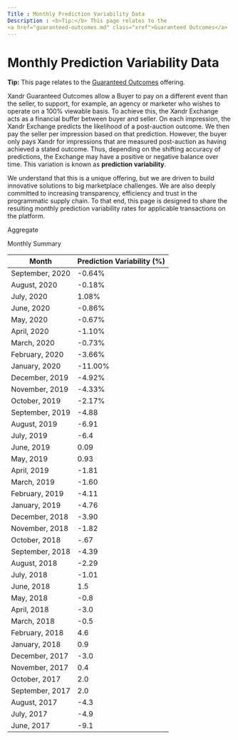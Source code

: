 ```yaml
---
Title : Monthly Prediction Variability Data
Description : <b>Tip:</b> This page relates to the
<a href="guaranteed-outcomes.md" class="xref">Guaranteed Outcomes</a>
---
```



# Monthly Prediction Variability Data







<b>Tip:</b> This page relates to the
<a href="guaranteed-outcomes.md" class="xref">Guaranteed Outcomes</a>
offering.





Xandr Guaranteed Outcomes allow a Buyer to pay
on a different event than the seller, to support, for example, an agency
or marketer who wishes to operate on a 100% viewable basis. To achieve
this, the Xandr Exchange acts as a financial
buffer between buyer and seller. On each impression, the
Xandr Exchange predicts the likelihood of a
post-auction outcome. We then pay the seller per impression based on
that prediction. However, the buyer only pays
Xandr for impressions that are measured
post-auction as having achieved a stated outcome. Thus, depending on the
shifting accuracy of predictions, the Exchange may have a positive or
negative balance over time. This variation is known as **prediction
variability**.

We understand that this is a unique offering, but we are driven to build
innovative solutions to big marketplace challenges. We are also deeply
committed to increasing transparency, efficiency and trust in the
programmatic supply chain. To that end, this page is designed to share
the resulting monthly prediction variability rates for applicable
transactions on the platform.

Aggregate

Monthly Summary

<table class="table">
<thead class="thead">
<tr class="header row">
<th id="ID-0000929e__entry__1" class="entry">Month</th>
<th id="ID-0000929e__entry__2" class="entry">Prediction Variability
(%)</th>
</tr>
</thead>
<tbody class="tbody">
<tr class="odd row">
<td class="entry" headers="ID-0000929e__entry__1">September, 2020</td>
<td class="entry" headers="ID-0000929e__entry__2">-0.64%</td>
</tr>
<tr class="even row">
<td class="entry" headers="ID-0000929e__entry__1">August, 2020</td>
<td class="entry" headers="ID-0000929e__entry__2">-0.18%</td>
</tr>
<tr class="odd row">
<td class="entry" headers="ID-0000929e__entry__1">July, 2020</td>
<td class="entry" headers="ID-0000929e__entry__2">1.08%</td>
</tr>
<tr class="even row">
<td class="entry" headers="ID-0000929e__entry__1">June, 2020</td>
<td class="entry" headers="ID-0000929e__entry__2">-0.86%</td>
</tr>
<tr class="odd row">
<td class="entry" headers="ID-0000929e__entry__1">May, 2020</td>
<td class="entry" headers="ID-0000929e__entry__2">-0.67%</td>
</tr>
<tr class="even row">
<td class="entry" headers="ID-0000929e__entry__1">April, 2020</td>
<td class="entry" headers="ID-0000929e__entry__2">-1.10%</td>
</tr>
<tr class="odd row">
<td class="entry" headers="ID-0000929e__entry__1">March, 2020</td>
<td class="entry" headers="ID-0000929e__entry__2">-0.73%</td>
</tr>
<tr class="even row">
<td class="entry" headers="ID-0000929e__entry__1">February, 2020</td>
<td class="entry" headers="ID-0000929e__entry__2">-3.66%</td>
</tr>
<tr class="odd row">
<td class="entry" headers="ID-0000929e__entry__1">January, 2020</td>
<td class="entry" headers="ID-0000929e__entry__2">-11.00%</td>
</tr>
<tr class="even row">
<td class="entry" headers="ID-0000929e__entry__1">December, 2019</td>
<td class="entry" headers="ID-0000929e__entry__2">-4.92%</td>
</tr>
<tr class="odd row">
<td class="entry" headers="ID-0000929e__entry__1">November, 2019</td>
<td class="entry" headers="ID-0000929e__entry__2">-4.33%</td>
</tr>
<tr class="even row">
<td class="entry" headers="ID-0000929e__entry__1">October, 2019</td>
<td class="entry" headers="ID-0000929e__entry__2">-2.17%</td>
</tr>
<tr class="odd row">
<td class="entry" headers="ID-0000929e__entry__1">September, 2019</td>
<td class="entry" headers="ID-0000929e__entry__2">-4.88</td>
</tr>
<tr class="even row">
<td class="entry" headers="ID-0000929e__entry__1">August, 2019</td>
<td class="entry" headers="ID-0000929e__entry__2">-6.91</td>
</tr>
<tr class="odd row">
<td class="entry" headers="ID-0000929e__entry__1">July, 2019</td>
<td class="entry" headers="ID-0000929e__entry__2">-6.4</td>
</tr>
<tr class="even row">
<td class="entry" headers="ID-0000929e__entry__1">June, 2019</td>
<td class="entry" headers="ID-0000929e__entry__2">0.09</td>
</tr>
<tr class="odd row">
<td class="entry" headers="ID-0000929e__entry__1">May, 2019</td>
<td class="entry" headers="ID-0000929e__entry__2">0.93</td>
</tr>
<tr class="even row">
<td class="entry" headers="ID-0000929e__entry__1">April, 2019</td>
<td class="entry" headers="ID-0000929e__entry__2">-1.81</td>
</tr>
<tr class="odd row">
<td class="entry" headers="ID-0000929e__entry__1">March, 2019</td>
<td class="entry" headers="ID-0000929e__entry__2">-1.60</td>
</tr>
<tr class="even row">
<td class="entry" headers="ID-0000929e__entry__1">February, 2019</td>
<td class="entry" headers="ID-0000929e__entry__2">-4.11</td>
</tr>
<tr class="odd row">
<td class="entry" headers="ID-0000929e__entry__1">January, 2019</td>
<td class="entry" headers="ID-0000929e__entry__2">-4.76</td>
</tr>
<tr class="even row">
<td class="entry" headers="ID-0000929e__entry__1">December, 2018</td>
<td class="entry" headers="ID-0000929e__entry__2">-3.90</td>
</tr>
<tr class="odd row">
<td class="entry" headers="ID-0000929e__entry__1">November, 2018</td>
<td class="entry" headers="ID-0000929e__entry__2">-1.82</td>
</tr>
<tr class="even row">
<td class="entry" headers="ID-0000929e__entry__1">October, 2018</td>
<td class="entry" headers="ID-0000929e__entry__2">-.67</td>
</tr>
<tr class="odd row">
<td class="entry" headers="ID-0000929e__entry__1">September, 2018</td>
<td class="entry" headers="ID-0000929e__entry__2">-4.39</td>
</tr>
<tr class="even row">
<td class="entry" headers="ID-0000929e__entry__1">August, 2018</td>
<td class="entry" headers="ID-0000929e__entry__2">-2.29</td>
</tr>
<tr class="odd row">
<td class="entry" headers="ID-0000929e__entry__1">July, 2018</td>
<td class="entry" headers="ID-0000929e__entry__2">-1.01</td>
</tr>
<tr class="even row">
<td class="entry" headers="ID-0000929e__entry__1">June, 2018</td>
<td class="entry" headers="ID-0000929e__entry__2">1.5</td>
</tr>
<tr class="odd row">
<td class="entry" headers="ID-0000929e__entry__1">May, 2018</td>
<td class="entry" headers="ID-0000929e__entry__2">-0.8</td>
</tr>
<tr class="even row">
<td class="entry" headers="ID-0000929e__entry__1">April, 2018</td>
<td class="entry" headers="ID-0000929e__entry__2">-3.0</td>
</tr>
<tr class="odd row">
<td class="entry" headers="ID-0000929e__entry__1">March, 2018</td>
<td class="entry" headers="ID-0000929e__entry__2">-0.5</td>
</tr>
<tr class="even row">
<td class="entry" headers="ID-0000929e__entry__1">February, 2018</td>
<td class="entry" headers="ID-0000929e__entry__2">4.6</td>
</tr>
<tr class="odd row">
<td class="entry" headers="ID-0000929e__entry__1">January, 2018</td>
<td class="entry" headers="ID-0000929e__entry__2">0.9</td>
</tr>
<tr class="even row">
<td class="entry" headers="ID-0000929e__entry__1">December, 2017</td>
<td class="entry" headers="ID-0000929e__entry__2">-3.0</td>
</tr>
<tr class="odd row">
<td class="entry" headers="ID-0000929e__entry__1">November, 2017</td>
<td class="entry" headers="ID-0000929e__entry__2">0.4</td>
</tr>
<tr class="even row">
<td class="entry" headers="ID-0000929e__entry__1">October, 2017</td>
<td class="entry" headers="ID-0000929e__entry__2">2.0</td>
</tr>
<tr class="odd row">
<td class="entry" headers="ID-0000929e__entry__1">September, 2017</td>
<td class="entry" headers="ID-0000929e__entry__2">2.0</td>
</tr>
<tr class="even row">
<td class="entry" headers="ID-0000929e__entry__1">August, 2017</td>
<td class="entry" headers="ID-0000929e__entry__2">-4.3</td>
</tr>
<tr class="odd row">
<td class="entry" headers="ID-0000929e__entry__1">July, 2017</td>
<td class="entry" headers="ID-0000929e__entry__2">-4.9</td>
</tr>
<tr class="even row">
<td class="entry" headers="ID-0000929e__entry__1">June, 2017</td>
<td class="entry" headers="ID-0000929e__entry__2">-9.1</td>
</tr>
</tbody>
</table>




